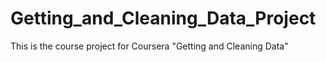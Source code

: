 Getting_and_Cleaning_Data_Project
=================================

This is the course project for Coursera "Getting and Cleaning Data"
